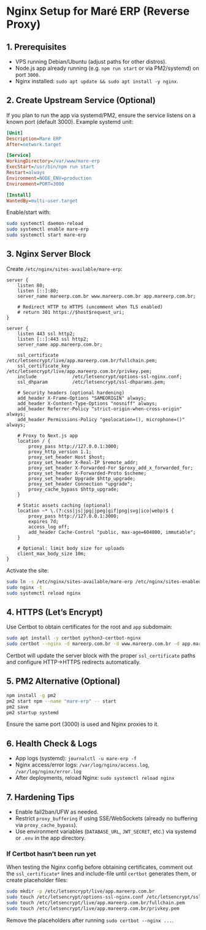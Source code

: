 # Nginx Setup for Maré ERP (Reverse Proxy)

## 1. Prerequisites
- VPS running Debian/Ubuntu (adjust paths for other distros).
- Node.js app already running (e.g. `npm run start` or via PM2/systemd) on port `3000`.
- Nginx installed: `sudo apt update && sudo apt install -y nginx`.

## 2. Create Upstream Service (Optional)
If you plan to run the app via systemd/PM2, ensure the service listens on a known port (default 3000). Example systemd unit:

```ini
[Unit]
Description=Maré ERP
After=network.target

[Service]
WorkingDirectory=/var/www/mare-erp
ExecStart=/usr/bin/npm run start
Restart=always
Environment=NODE_ENV=production
Environment=PORT=3000

[Install]
WantedBy=multi-user.target
```

Enable/start with:

```bash
sudo systemctl daemon-reload
sudo systemctl enable mare-erp
sudo systemctl start mare-erp
```

## 3. Nginx Server Block
Create `/etc/nginx/sites-available/mare-erp`:

```nginx
server {
    listen 80;
    listen [::]:80;
    server_name mareerp.com.br www.mareerp.com.br app.mareerp.com.br;

    # Redirect HTTP to HTTPS (uncomment when TLS enabled)
    # return 301 https://$host$request_uri;
}

server {
    listen 443 ssl http2;
    listen [::]:443 ssl http2;
    server_name app.mareerp.com.br;

    ssl_certificate     /etc/letsencrypt/live/app.mareerp.com.br/fullchain.pem;
    ssl_certificate_key /etc/letsencrypt/live/app.mareerp.com.br/privkey.pem;
    include             /etc/letsencrypt/options-ssl-nginx.conf;
    ssl_dhparam         /etc/letsencrypt/ssl-dhparams.pem;

    # Security headers (optional hardening)
    add_header X-Frame-Options "SAMEORIGIN" always;
    add_header X-Content-Type-Options "nosniff" always;
    add_header Referrer-Policy "strict-origin-when-cross-origin" always;
    add_header Permissions-Policy "geolocation=(), microphone=()" always;

    # Proxy to Next.js app
    location / {
        proxy_pass http://127.0.0.1:3000;
        proxy_http_version 1.1;
        proxy_set_header Host $host;
        proxy_set_header X-Real-IP $remote_addr;
        proxy_set_header X-Forwarded-For $proxy_add_x_forwarded_for;
        proxy_set_header X-Forwarded-Proto $scheme;
        proxy_set_header Upgrade $http_upgrade;
        proxy_set_header Connection "upgrade";
        proxy_cache_bypass $http_upgrade;
    }

    # Static assets caching (optional)
    location ~* \.(?:css|js|jpg|jpeg|gif|png|svg|ico|webp)$ {
        proxy_pass http://127.0.0.1:3000;
        expires 7d;
        access_log off;
        add_header Cache-Control "public, max-age=604800, immutable";
    }

    # Optional: limit body size for uploads
    client_max_body_size 10m;
}
```

Activate the site:

```bash
sudo ln -s /etc/nginx/sites-available/mare-erp /etc/nginx/sites-enabled/
sudo nginx -t
sudo systemctl reload nginx
```

## 4. HTTPS (Let’s Encrypt)
Use Certbot to obtain certificates for the root and `app` subdomain:

```bash
sudo apt install -y certbot python3-certbot-nginx
sudo certbot --nginx -d mareerp.com.br -d www.mareerp.com.br -d app.mareerp.com.br
```

Certbot will update the server block with the proper `ssl_certificate` paths and configure HTTP→HTTPS redirects automatically.

## 5. PM2 Alternative (Optional)

```bash
npm install -g pm2
pm2 start npm --name "mare-erp" -- start
pm2 save
pm2 startup systemd
```

Ensure the same port (3000) is used and Nginx proxies to it.

## 6. Health Check & Logs
- App logs (systemd): `journalctl -u mare-erp -f`
- Nginx access/error logs: `/var/log/nginx/access.log`, `/var/log/nginx/error.log`
- After deployments, reload Nginx: `sudo systemctl reload nginx`

## 7. Hardening Tips
- Enable fail2ban/UFW as needed.
- Restrict `proxy_buffering` if using SSE/WebSockets (already no buffering via `proxy_cache_bypass`).
- Use environment variables (`DATABASE_URL`, `JWT_SECRET`, etc.) via systemd or `.env` in the app directory.

### If Certbot hasn’t been run yet
When testing the Nginx config before obtaining certificates, comment out the `ssl_certificate*` lines and include-file until `certbot` generates them, or create placeholder files:
```bash
sudo mkdir -p /etc/letsencrypt/live/app.mareerp.com.br
sudo touch /etc/letsencrypt/options-ssl-nginx.conf /etc/letsencrypt/ssl-dhparams.pem
sudo touch /etc/letsencrypt/live/app.mareerp.com.br/fullchain.pem
sudo touch /etc/letsencrypt/live/app.mareerp.com.br/privkey.pem
```
Remove the placeholders after running `sudo certbot --nginx ...`.
